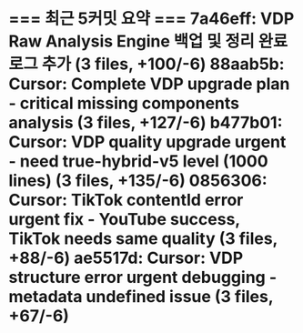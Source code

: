 === 최근 5커밋 요약 ===
7a46eff: VDP Raw Analysis Engine 백업 및 정리 완료 로그 추가 (3 files, +100/-6)
88aab5b: Cursor: Complete VDP upgrade plan - critical missing components analysis (3 files, +127/-6)
b477b01: Cursor: VDP quality upgrade urgent - need true-hybrid-v5 level (1000 lines) (3 files, +135/-6)
0856306: Cursor: TikTok contentId error urgent fix - YouTube success, TikTok needs same quality (3 files, +88/-6)
ae5517d: Cursor: VDP structure error urgent debugging - metadata undefined issue (3 files, +67/-6)
=======================

